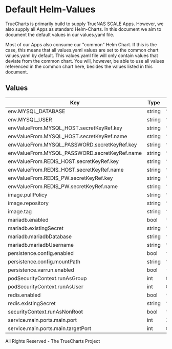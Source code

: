# Default Helm-Values

TrueCharts is primarily build to supply TrueNAS SCALE Apps.
However, we also supply all Apps as standard Helm-Charts. In this document we aim to document the default values in our values.yaml file.

Most of our Apps also consume our "common" Helm Chart.
If this is the case, this means that all values.yaml values are set to the common chart values.yaml by default. This values.yaml file will only contain values that deviate from the common chart.
You will, however, be able to use all values referenced in the common chart here, besides the values listed in this document.

## Values

| Key | Type | Default | Description |
|-----|------|---------|-------------|
| env.MYSQL_DATABASE | string | `"friendica"` |  |
| env.MYSQL_USER | string | `"friendica"` |  |
| envValueFrom.MYSQL_HOST.secretKeyRef.key | string | `"plainhost"` |  |
| envValueFrom.MYSQL_HOST.secretKeyRef.name | string | `"mariadbcreds"` |  |
| envValueFrom.MYSQL_PASSWORD.secretKeyRef.key | string | `"mariadb-password"` |  |
| envValueFrom.MYSQL_PASSWORD.secretKeyRef.name | string | `"mariadbcreds"` |  |
| envValueFrom.REDIS_HOST.secretKeyRef.key | string | `"plainhost"` |  |
| envValueFrom.REDIS_HOST.secretKeyRef.name | string | `"rediscreds"` |  |
| envValueFrom.REDIS_PW.secretKeyRef.key | string | `"redis-password"` |  |
| envValueFrom.REDIS_PW.secretKeyRef.name | string | `"rediscreds"` |  |
| image.pullPolicy | string | `"IfNotPresent"` |  |
| image.repository | string | `"tccr.io/truecharts/friendica"` |  |
| image.tag | string | `"v2021.09@sha256:b863f481ec80caa4d53539706f4b0a9e98f14c0b865f66f63ed7176f9a01b4a7"` |  |
| mariadb.enabled | bool | `true` |  |
| mariadb.existingSecret | string | `"mariadbcreds"` |  |
| mariadb.mariadbDatabase | string | `"friendica"` |  |
| mariadb.mariadbUsername | string | `"friendica"` |  |
| persistence.config.enabled | bool | `true` |  |
| persistence.config.mountPath | string | `"/var/www/html"` |  |
| persistence.varrun.enabled | bool | `true` |  |
| podSecurityContext.runAsGroup | int | `0` |  |
| podSecurityContext.runAsUser | int | `0` |  |
| redis.enabled | bool | `true` |  |
| redis.existingSecret | string | `"rediscreds"` |  |
| securityContext.runAsNonRoot | bool | `false` |  |
| service.main.ports.main.port | int | `10058` |  |
| service.main.ports.main.targetPort | int | `80` |  |

All Rights Reserved - The TrueCharts Project
